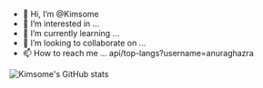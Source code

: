 - 👋 Hi, I’m @Kimsome
- 👀 I’m interested in ...
- 🌱 I’m currently learning ...
- 💞️ I’m looking to collaborate on ...
- 📫 How to reach me ...
api/top-langs?username=anuraghazra

![Kimsome's GitHub stats](https://github-readme-stats.vercel.app/api/top-lang/?username=kimsome&count_private=true&show_icons=true&theme=tokyonight)
